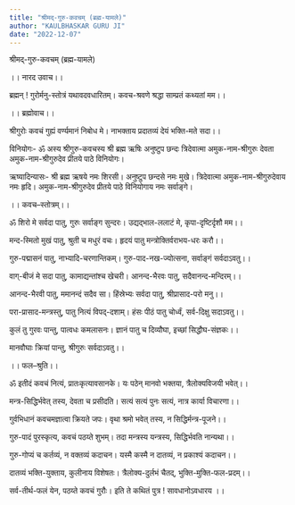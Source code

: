 ```yaml
---
title: "श्रीमद्-गुरु-कवचम् (ब्रह्म-यामले)"
author: "KAULBHASKAR GURU JI"
date: "2022-12-07"
---
```


श्रीमद्-गुरु-कवचम् (ब्रह्म-यामले)

।। नारद उवाच।।

ब्रह्मन् ! गुरोर्मनु-स्तोत्रं यथावदवधारितम्। कवच-श्रवणे श्रद्धा साम्प्रतं कथ्यतां मम।।

।। ब्रह्मोवाच।।

श्रीगुरोः कवचं गुह्यं वर्ण्यमानं निबोध मे। नाभक्ताय प्रदातव्यं देयं भक्ति-मते सदा।।

विनियोगः- ॐ अस्य श्रीगुरु-कवचस्य श्री ब्रह्म ऋषिः अनुष्टुप छन्दः त्रिदेवात्मा अमुक-नाम-श्रीगुरुः देवता अमुक-नाम-श्रीगुरुदेव प्रीतये पाठे विनियोगः।

ऋष्यादिन्यासः- श्री ब्रह्म ऋषये नमः शिरसी। अनुष्टुप छन्दसे नमः मुखे। त्रिदेवात्मा अमुक-नाम-श्रीगुरुदेवाय नमः हृदि। अमुक-नाम-श्रीगुरुदेव प्रीतये पाठे विनियोगाय नमः सर्वाङ्गे।

।। कवच–स्तोत्रम्।।

ॐ शिरो मे सर्वदा पातु, गुरुः सर्वाङ्ग सुन्दरः। उद्यद्भाल-ललाटं मे, कृपा-दृष्टिर्दृशौ मम।।

मन्द-स्मितो मुखं पातु, श्रुती च मधुरं वचः। हृदयं पातु मन्त्रोक्तिर्वराभय-धरः करौ।।

गुरु-पद्मासनं पातु, नाभ्यादि-चरणान्तिकम्। गुरु-पाद-नख-ज्योत्सना, सर्वाङ्गं सर्वदाऽवतु।।

वाग्-बीजं मे सदा पातु, कामाद्यन्तांश्च खेचरी। आनन्द-भैरवः पातु, सदैवानन्द-मन्दिरम्।।

आनन्द-भैरवी पातु, ममानन्दं सदैव सा। हिंस्रेभ्यः सर्वदा पातु, श्रीप्रासाद-परो मनु।।

परा-प्रासाद-मन्त्रस्तु, पातु नित्यं विपद्-दशाम्। हंसः पीठं पातु चोर्ध्वं, सर्व-दिक्षु सदाऽवतु।।

कुलं तु गुरवः पान्तु, पात्वधः कमलासनः। ज्ञानं पातु च दिव्यौघा, इच्छां सिद्धौघ-संज्ञकः।।

मानवौघाः क्रियां पान्तु, श्रीगुरुः सर्वदाऽवतु।।

।। फल–श्रुति।।

ॐ इतीदं कवचं नित्यं, प्रातःकृत्यावसानके। यः पठेन् मानवो भक्तया, त्रैलोक्यविजयी भवेत्।।

मन्त्र-सिद्धिर्भवेत् तस्य, देवता च प्रसीदति। सत्यं सत्यं पुनः सत्यं, नात्र कार्या विचारणा।।

गुर्वभिधानं कवचमज्ञात्वा क्रियते जपः। वृथा श्रमो भवेत् तस्य, न सिद्धिर्मन्त्र-पूजने।।

गुरु-पादं पुरस्कृत्य, कवचं पठय्ते शुभम्। तदा मन्त्रस्य यन्त्रस्य, सिद्धिर्भवति नान्यथा।।

गुरु-गोप्यं च कर्तव्यं, न वक्तव्यं कदाचन। यस्मै कस्मै न दातव्यं, न प्रकाश्यं कदाचन।।

दातव्यं भक्ति-युक्ताय, कुलीनाय विशेषतः। त्रैलोक्य-दुर्लभं चैतद्, भुक्ति-मुक्ति-फल-प्रदम्।।

सर्व-तीर्थ-फलं येन, पठय्ते कवचं गुरौः। इति ते कथितं पुत्र ! सावधानोऽवधारय ।।
